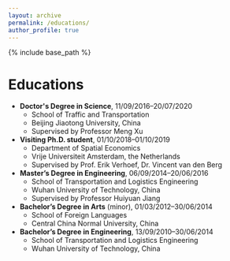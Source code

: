 ```yaml
---
layout: archive
permalink: /educations/
author_profile: true
---
```


{% include base_path %}

Educations
======
* **Doctor's Degree in Science**, 11/09/2016–20/07/2020
  * School of Traffic and Transportation
  * Beijing Jiaotong University, China
  * Supervised by Professor Meng Xu
* **Visiting Ph.D. student**, 01/10/2018–01/10/2019
  * Department of Spatial Economics
  * Vrije Universiteit Amsterdam, the Netherlands
  * Supervised by Prof. Erik Verhoef, Dr. Vincent van den Berg
* **Master’s Degree in Engineering**, 06/09/2014–20/06/2016
  * School of Transportation and Logistics Engineering
  * Wuhan University of Technology, China
  * Supervised by Professor Huiyuan Jiang
* **Bachelor’s Degree in Arts** (minor), 01/03/2012–30/06/2014
  * School of Foreign Languages
  * Central China Normal University, China
* **Bachelor’s Degree in Engineering**, 13/09/2010–30/06/2014
  * School of Transportation and Logistics Engineering
  * Wuhan University of Technology, China
